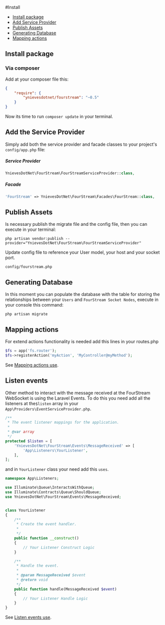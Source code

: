 #Install

- [Install package](#install)
- [Add Service Provider](#config)
- [Publish Assets](#assets)
- [Generating Database](#database)
- [Mapping actions](#routes)

<a name="install"></a>
## Install package
### Via composer
Add at your composer file this:
```json
{
    "require": {
        "ynievesdotnet/fourstream": "~0.5"
    }
}
```

Now its time to run `composer update` in your terminal.

<a name="config"></a>
## Add the Service Provider
Simply add both the service provider and facade classes to your project's `config/app.php` file:
##### Service Provider
```php
YnievesDotNet\FourStream\FourStreamServiceProvider::class,
```

##### Facade
```php
'FourStream' => YnievesDotNet\FourStream\Facades\FourStream::class,
```

<a name="assets"></a>
## Publish Assets
Is necessary publish the migrate file and the config file, then you can execute in your terminal:
```
php artisan vendor:publish --provider="YnievesDotNet\FourStream\FourStreamServiceProvider"
```
Update config file to reference your User model, your host and your socket port.
```
config/fourstream.php
```

<a name="database"></a>
## Generating Database
In this moment you can populate the database with the table for storing the relationships between your `Users` and `FourStream Socket Nodes`, execute in your console this command:
```
php artisan migrate
```
<a name="routes"></a>
## Mapping actions
For extend actions functionality is needed add this lines in your routes.php
```php
$fs = app('fs.router');
$fs->registerAction('myAction', 'MyController@myMethod');
```
See [Mapping actions use](docs/mapping.md).
<a name="events"></a>
## Listen events
Other method to interact with the message received at the FourStream WebSocket is using the Laravel Events. To do this you need add all the listeners at the`$listen` array in your  `App\Providers\EventServiceProvider.php`.
```php
/**
 * The event listener mappings for the application.
 *
 * @var array
 */
protected $listen = [
    'YnievesDotNet\FourStream\Events\MessageReceived' => [
        'App\Listeners\YourListener',
    ],
];
```
and in `YourListener` class your need add this `uses`.
```php
namespace App\Listeners;

use Illuminate\Queue\InteractsWithQueue;
use Illuminate\Contracts\Queue\ShouldQueue;
use YnievesDotNet\FourStream\Events\MessageReceived;


class YourListener
{
    /**
     * Create the event handler.
     *
     */
    public function __construct()
    {
        // Your Listener Construct Logic
    }

    /**
     * Handle the event.
     *
     * @param MessageReceived $event
     * @return void
     */
    public function handle(MessageReceived $event)
    {
        // Your Listener Handle Logic
    }
}
```
See [Listen events use](docs/events.md).